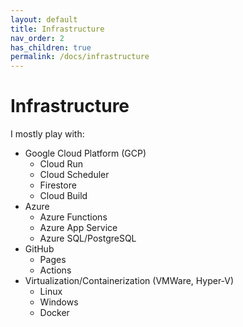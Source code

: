 ```yaml
---
layout: default
title: Infrastructure
nav_order: 2
has_children: true
permalink: /docs/infrastructure
---
```


# Infrastructure

I mostly play with:
- Google Cloud Platform (GCP)
    - Cloud Run
    - Cloud Scheduler
    - Firestore
    - Cloud Build
- Azure
    - Azure Functions
    - Azure App Service
    - Azure SQL/PostgreSQL
- GitHub
    - Pages
    - Actions
- Virtualization/Containerization (VMWare, Hyper-V)
    - Linux
    - Windows
    - Docker